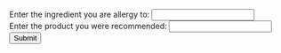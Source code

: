 

<html>
<body>
<form id="uinput" action="#">
  Enter the ingredient you are allergy to: <input type="text" name="allergy"
  id="allergy"><br>
  Enter the product you were recommended: <input type="text" name="product" id="product"><br>
  <input type=button onclick="allergyCheck()" value="Submit">
</form>
</body>

<p id="out"></p>


<script>
// Function to recommend similar songs based on a given song
function recommendSimilarSongs(title, songData) {
  // Find the song with the given title
  const song = songData.find(song => song.Title === title);

  if (!song) {
    console.log("Song not found.");
    return;
  }

  // Print the input title and its features
  console.log(`\nFeatures of '${title}':`);
  for (const feature in song) {
    console.log(`${feature}: ${song[feature]}`);
  }

  // Calculate the similarity score between the given song and all other songs
  const similarities = songData.map(otherSong => {
    const commonFeatures = ["Danceability", "Liveness", "Popularity", "Energy", "Beats Per Minute (BPM)"];
    const songFeatures = commonFeatures.map(feature => song[feature]);
    const otherSongFeatures = commonFeatures.map(feature => otherSong[feature]);
    const similarity = calculateSimilarity(songFeatures, otherSongFeatures);
    return { song: otherSong, similarity };
  });

  // Sort the songs by similarity in descending order
  similarities.sort((a, b) => b.similarity - a.similarity);

  // Print the top 5 recommended songs and their features
  console.log(`\nRecommendations based on '${title}':`);
  for (let i = 0; i < 5; i++) {
    const recommendedSong = similarities[i].song;
    console.log(`\n${i + 1}. ${recommendedSong.Title} by ${recommendedSong.Artist}`);
    console.log("Features:");
    for (const feature in recommendedSong) {
      if (commonFeatures.includes(feature)) {
        console.log(`${feature}: ${recommendedSong[feature]}`);
      }
    }
  }
}

// Calculate cosine similarity between two vectors
function calculateSimilarity(vector1, vector2) {
  const dotProduct = vector1.reduce((acc, val, i) => acc + val * vector2[i], 0);
  const magnitude1 = Math.sqrt(vector1.reduce((acc, val) => acc + val * val, 0));
  const magnitude2 = Math.sqrt(vector2.reduce((acc, val) => acc + val * val, 0));
  return dotProduct / (magnitude1 * magnitude2);
}

// Fetch the song data from the local URL
fetch("http://10.169.55.42:8080/songdatabase")
  .then(response => response.json())
  .then(songData => {
    // Prompt the user to input a song title
    const title = prompt("Enter a song title:");

    // Call the recommendSimilarSongs function with the user's input and the song data
    console.log(`Based on the song you like: ${title}, we recommend these five songs for your new playlist:`);
    recommendSimilarSongs(title, songData);
  })
  .catch(error => console.log("Error fetching song data:", error));
</script>